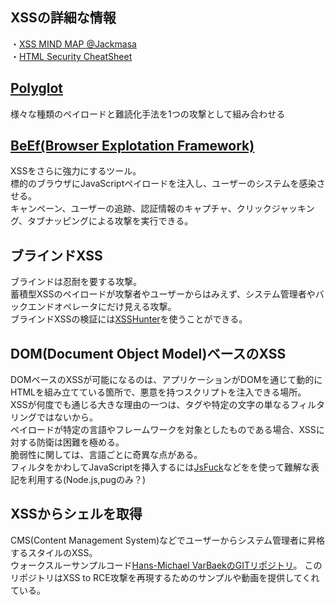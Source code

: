 ## XSSの詳細な情報

・[XSS MIND MAP @Jackmasa](https://raw.githubusercontent.com/cyberspacekittens/XSS/master/XSS2.png)<br>
・[HTML Security CheatSheet](https://html5sec.org/)


## [Polyglot](https://github.com/0xsobky/HackVault/wiki/Unleashing-an-Ultimate-XSS-Polyglot)
様々な種類のペイロードと難読化手法を1つの攻撃として組み合わせる

## [BeEf(Browser Explotation Framework)](http://beefproject.com/)
XSSをさらに強力にするツール。<br>
標的のブラウザにJavaScriptペイロードを注入し、ユーザーのシステムを感染させる。<br>
キャンペーン、ユーザーの追跡、認証情報のキャプチャ、クリックジャッキング、タブナッピングによる攻撃を実行できる。
 
## ブラインドXSS
ブラインドは忍耐を要する攻撃。<br>
蓄積型XSSのペイロードが攻撃者やユーザーからはみえず、システム管理者やバックエンドオペレータにだけ見える攻撃。<br>
ブラインドXSSの検証には[XSSHunter](http://xsshunter.com)を使うことができる。

## DOM(Document Object Model)ベースのXSS
DOMベースのXSSが可能になるのは、アプリケーションがDOMを通じて動的にHTMLを組み立てている箇所で、悪意を持つスクリプトを注入できる場所。<br>
XSSが何度でも通じる大きな理由の一つは、タグや特定の文字の単なるフィルタリングではないから。<br>
ペイロードが特定の言語やフレームワークを対象としたものである場合、XSSに対する防衛は困難を極める。<br>
脆弱性に関しては、言語ごとに奇異な点がある。<br>
フィルタをかわしてJavaScriptを挿入するには[JsFuck](http://www.jsfuck.com/)などをを使って難解な表記を利用する(Node.js,pugのみ？)

## XSSからシェルを取得
CMS(Content Management System)などでユーザーからシステム管理者に昇格するスタイルのXSS。<br>
ウォークスルーサンプルコード[Hans-Michael VarBaekのGITリポジトリ](https://github.com/VarBaek/xsser)。
このリポジトリはXSS to RCE攻撃を再現するためのサンプルや動画を提供してくれている。<br>
